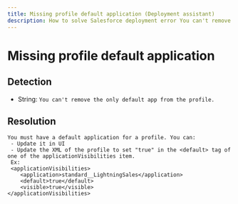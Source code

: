 ```yaml
---
title: Missing profile default application (Deployment assistant)
description: How to solve Salesforce deployment error You can't remove the only default app from the profile.
---
```

<!-- markdownlint-disable MD013 -->
# Missing profile default application

## Detection

- String: `You can't remove the only default app from the profile.`

## Resolution

```shell
You must have a default application for a profile. You can:
 - Update it in UI
 - Update the XML of the profile to set "true" in the <default> tag of one of the applicationVisibilities item.
 Ex:
 <applicationVisibilities>
    <application>standard__LightningSales</application>
    <default>true</default>
    <visible>true</visible>
</applicationVisibilities>
```
